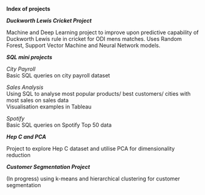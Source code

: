 **Index of projects**

***Duckworth Lewis Cricket Project***  

Machine and Deep Learning project to improve upon predictive capability of Duckworth Lewis rule in cricket for ODI mens matches.  Uses Random Forest, Support Vector Machine and Neural Network models.

***SQL mini projects***  

*City Payroll*  
Basic  SQL queries on city payroll dataset

*Sales Analysis*  
Using SQL to analyse most popular products/ best customers/ cities with most sales on sales data  
Visualisation examples in Tableau

*Spotify*  
Basic  SQL queries on Spotify Top 50 data  

***Hep C and PCA***  

Project to explore Hep C dataset and utilise PCA for dimensionality reduction  

***Customer Segmentation Project***  

(In progress) using k-means and hierarchical clustering for customer segmentation

